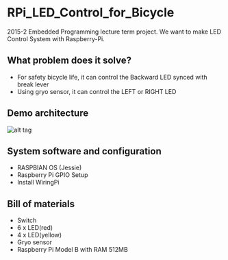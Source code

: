 # RPi_LED_Control_for_Bicycle
2015-2 Embedded Programming lecture term project. We want to make LED Control System with Raspberry-Pi.

## What problem does it solve?
- For safety bicycle life, it can control the Backward LED synced with break lever
- Using gryo sensor, it can control the LEFT or RIGHT LED

## Demo architecture
![alt tag](https://drive.google.com/file/d/0B6d2O7F3oybtN1J4eWdzTmQ1XzQ/view?usp=sharing)
## System software and configuration
- RASPBIAN OS (Jessie)
- Raspberry Pi GPIO Setup
- Install WiringPi

## Bill of materials
- Switch
- 6 x LED(red)
- 4 x LED(yellow)
- Gryo sensor
- Raspberry Pi Model B with RAM 512MB
